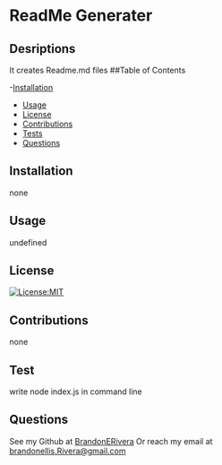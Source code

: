 # ReadMe Generater
  ## Desriptions
  It creates Readme.md files
  ##Table of Contents
  
  -[Installation](#Installation)
  - [Usage](#Usage)
  - [License](#License)
  - [Contributions](#Contributions)
  - [Tests](#Test)
  - [Questions](#Questions)
  ## Installation
  none
  ## Usage
  undefined
  ## License
  [![License:MIT](https://img.shields.io/badge/License-MIT-blue.svg)](https://opensource.org/licenses/MIT)
  ## Contributions
  none
  ## Test
  write node index.js in command line
  ## Questions
  See my Github at [BrandonERivera](https://github.com/BrandonERivera)
  Or reach my email at brandonellis.Rivera@gmail.com
